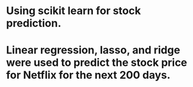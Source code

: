 # Using scikit learn for stock prediction.
# Linear regression, lasso, and ridge were used to predict the stock price for Netflix for the next 200 days.
